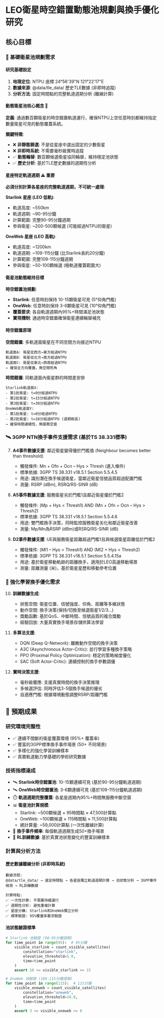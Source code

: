 # LEO衛星時空錯置動態池規劃與換手優化研究

## 核心目標

### 🎯 基礎衛星池規劃需求

#### **研究基礎設定**
1. **地理定位**: NTPU 座標 24°56'39"N 121°22'17"E
2. **數據來源**: @data/tle_data/ 歷史TLE數據 (非即時追蹤)
3. **分析方法**: 固定時間點的完整軌道週期分析 (離線計算)

#### **動態衛星池核心概念** 🔄
**定義**: 通過數百顆衛星的時空錯置軌道運行，確保NTPU上空任意時刻都維持指定數量衛星可見的動態覆蓋系統。

**關鍵特徵**:
- ❌ **非靜態篩選**: 不是從星座中選出固定的少數衛星
- ❌ **非即時系統**: 不需要毫秒級實時追蹤
- ✅ **動態輪替**: 數百顆候選衛星協同輪替，維持穩定池狀態
- ✅ **歷史分析**: 基於TLE歷史數據的週期性分析

#### **星座特定軌道週期** ⚠️ **重要**
**必須分別計算各星座的完整軌道週期，不可統一處理**:

**Starlink 星座 (LEO 低軌)**:
- 軌道高度: ~550km
- 軌道週期: ~90-95分鐘
- 計算範圍: 完整90-95分鐘週期
- 參與衛星: ~200-500顆候選 (可能經過NTPU的衛星)

**OneWeb 星座 (LEO 高軌)**:
- 軌道高度: ~1200km
- 軌道週期: ~109-115分鐘 (比Starlink長約20分鐘)
- 計算範圍: 完整109-115分鐘週期
- 參與衛星: ~50-100顆候選 (極軌道覆蓋範圍大)

#### **衛星池動態維持目標**
**時空錯置池規劃**:
- **Starlink**: 任意時刻保持 10-15顆衛星可見 (5°仰角門檻)
- **OneWeb**: 任意時刻保持 3-6顆衛星可見 (10°仰角門檻)
- **覆蓋要求**: 各自軌道週期內95%+時間滿足池狀態
- **實現機制**: 通過時空錯置確保衛星連續輪替補充

#### **時空錯置原理**
**空間錯置**: 多軌道面衛星在不同空間方向接近NTPU
```
軌道面A: 衛星從西方→東方經過NTPU
軌道面B: 衛星從北方→南方經過NTPU
軌道面C: 衛星從東北→西南經過NTPU
→ 確保全方向覆蓋，無空間死角
```

**時間錯置**: 同軌道面內衛星群的時間差安排
```
Starlink軌道面X:
- 第1批衛星: t=0分經過NTPU
- 第2批衛星: t=15分經過NTPU
- 第3批衛星: t=30分經過NTPU
OneWeb軌道面Y:
- 第1批衛星: t=0分經過NTPU
- 第2批衛星: t=18分經過NTPU (週期較長)
→ 確保時間連續性，無服務空窗
```

### 🛰️ 3GPP NTN換手事件支援需求 (基於TS 38.331標準)
7. **A4事件數據支援**: 鄰近衛星變得優於門檻值 (Neighbour becomes better than threshold)
   - 觸發條件: Mn + Ofn + Ocn – Hys > Thresh (進入條件)
   - 標準依據: 3GPP TS 38.331 v18.5.1 Section 5.5.4.5
   - 用途: 識別潛在換手候選衛星，當鄰近衛星信號品質超過配置門檻
   - 測量: RSRP (dBm), RSRQ/RS-SINR (dB)

8. **A5事件數據支援**: 服務衛星劣於門檻1且鄰近衛星優於門檻2
   - 觸發條件: (Mp + Hys < Thresh1) AND (Mn + Ofn + Ocn – Hys > Thresh2)
   - 標準依據: 3GPP TS 38.331 v18.5.1 Section 5.5.4.6  
   - 用途: 雙門檻換手決策，同時監控服務衛星劣化和鄰近衛星改善
   - 測量: Mp/Mn為RSRP (dBm)或RSRQ/RS-SINR (dB)

9. **D2事件數據支援**: UE與服務衛星距離超過門檻1且與候選衛星距離低於門檻2
   - 觸發條件: (Ml1 – Hys > Thresh1) AND (Ml2 + Hys < Thresh2)
   - 標準依據: 3GPP TS 38.331 v18.5.1 Section 5.5.4.15a
   - 用途: 基於衛星移動軌跡的距離換手，適用於LEO高速移動場景
   - 測量: 距離測量 (米)，基於衛星星歷和移動參考位置

### 🤖 強化學習換手優化需求
10. **訓練數據生成**:
    - 狀態空間: 衛星位置、信號強度、仰角、距離等多維狀態
    - 動作空間: 換手決策(保持/切換至候選衛星1/2/3...)
    - 獎勵函數: 基於QoS、中斷時間、信號品質的複合獎勵
    - 經驗回放: 大量真實換手場景存儲供算法學習

11. **多算法支援**:
    - DQN (Deep Q-Network): 離散動作空間的換手決策
    - A3C (Asynchronous Actor-Critic): 並行學習多種換手策略  
    - PPO (Proximal Policy Optimization): 穩定的策略梯度優化
    - SAC (Soft Actor-Critic): 連續控制的換手參數調優

12. **實時決策支援**:
    - 毫秒級響應: 支援真實時間的換手決策推理
    - 多候選評估: 同時評估3-5個換手候選的優劣
    - 自適應門檻: 根據環境動態調整RSRP/距離門檻

## 🎯 預期成果

### 研究環境完整性
- ✅ 連續不間斷的衛星覆蓋環境 (95%+ 覆蓋率)
- ✅ 豐富的3GPP標準換手事件場景 (50+ 不同場景)
- ✅ 多樣化的強化學習訓練樣本
- ✅ 真實軌道動力學基礎的學術研究數據

### 技術指標達成
- 🛰️ **Starlink時空錯置池**: 10-15顆連續可見 (基於90-95分鐘軌道週期)
- 🛰️ **OneWeb時空錯置池**: 3-6顆連續可見 (基於109-115分鐘軌道週期)
- ⏱️ **軌道週期完整覆蓋**: 各星座週期內95%+時間無服務中斷空窗
- 📊 **衛星池計算規模**:
  - Starlink: ~500顆候選 × 95時間點 ≈ 47,500計算點
  - OneWeb: ~100顆候選 × 115時間點 ≈ 11,500計算點
  - 總計算量: ~59,000計算點 (一次性離線計算)
- 🔄 **換手事件頻率**: 每個軌道週期生成50+換手場景
- 🤖 **RL訓練數據**: 基於真實池狀態變化的豐富訓練樣本

### 計算與分析方法
#### **歷史數據離線分析** (非即時系統)
```
數據流程:
@data/tle_data/ → 選定時間點 → 各星座獨立軌道週期計算 → 池狀態分析 → 3GPP事件檢測 → RL訓練數據

計算特點:
✅ 一次性計算: 不需要持續運行
✅ 週期性分析: 避免重複計算
✅ 星座分離: Starlink和OneWeb獨立分析
✅ 標準驗證: 95%覆蓋率要求驗證
```

#### **池狀態驗證標準**
```python
# Starlink 池驗證 (90-95分鐘週期)
for time_point in range(95):  # 95分鐘
    visible_starlink = count_visible_satellites(
        constellation="starlink",
        elevation_threshold=5.0,
        time=time_point
    )
    assert 10 <= visible_starlink <= 15

# OneWeb 池驗證 (109-115分鐘週期)
for time_point in range(115):  # 115分鐘
    visible_oneweb = count_visible_satellites(
        constellation="oneweb",
        elevation_threshold=10.0,
        time=time_point
    )
    assert 3 <= visible_oneweb <= 6
```